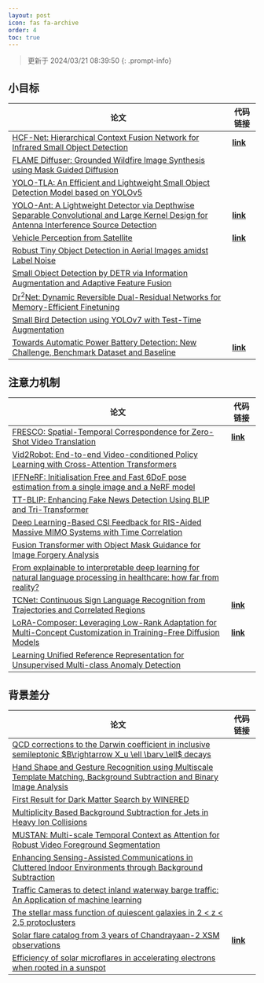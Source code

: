 ```yaml
---
layout: post
icon: fas fa-archive
order: 4
toc: true
---
```


> 更新于 2024/03/21 08:39:50
{: .prompt-info}

## 小目标

| 论文 | 代码链接 |
| --- | --- |
| [HCF-Net: Hierarchical Context Fusion Network for Infrared Small Object Detection](http://arxiv.org/abs/2403.10778v1) | [**link**](https://github.com/zhengshuchen/hcfnet) |
| [FLAME Diffuser: Grounded Wildfire Image Synthesis using Mask Guided Diffusion](http://arxiv.org/abs/2403.03463v1) |  |
| [YOLO-TLA: An Efficient and Lightweight Small Object Detection Model based on YOLOv5](http://arxiv.org/abs/2402.14309v1) |  |
| [YOLO-Ant: A Lightweight Detector via Depthwise Separable Convolutional and Large Kernel Design for Antenna Interference Source Detection](http://arxiv.org/abs/2402.12641v1) | [**link**](https://github.com/scnu-rislab/yolo-ant) |
| [Vehicle Perception from Satellite](http://arxiv.org/abs/2402.00703v1) | [**link**](https://github.com/chenxi1510/vehicle-perception-from-satellite-videos) |
| [Robust Tiny Object Detection in Aerial Images amidst Label Noise](http://arxiv.org/abs/2401.08056v1) |  |
| [Small Object Detection by DETR via Information Augmentation and Adaptive Feature Fusion](http://arxiv.org/abs/2401.08017v1) |  |
| [Dr$^2$Net: Dynamic Reversible Dual-Residual Networks for Memory-Efficient Finetuning](http://arxiv.org/abs/2401.04105v1) |  |
| [Small Bird Detection using YOLOv7 with Test-Time Augmentation](http://arxiv.org/abs/2401.01018v1) |  |
| [Towards Automatic Power Battery Detection: New Challenge, Benchmark Dataset and Baseline](http://arxiv.org/abs/2312.02528v2) | [**link**](https://github.com/xiaoqi-zhao-dlut/x-ray-pbd) |

## 注意力机制

| 论文 | 代码链接 |
| --- | --- |
| [FRESCO: Spatial-Temporal Correspondence for Zero-Shot Video Translation](http://arxiv.org/abs/2403.12962v1) | [**link**](https://github.com/williamyang1991/fresco) |
| [Vid2Robot: End-to-end Video-conditioned Policy Learning with Cross-Attention Transformers](http://arxiv.org/abs/2403.12943v1) |  |
| [IFFNeRF: Initialisation Free and Fast 6DoF pose estimation from a single image and a NeRF model](http://arxiv.org/abs/2403.12682v1) |  |
| [TT-BLIP: Enhancing Fake News Detection Using BLIP and Tri-Transformer](http://arxiv.org/abs/2403.12481v1) |  |
| [Deep Learning-Based CSI Feedback for RIS-Aided Massive MIMO Systems with Time Correlation](http://arxiv.org/abs/2403.12453v1) |  |
| [Fusion Transformer with Object Mask Guidance for Image Forgery Analysis](http://arxiv.org/abs/2403.12229v1) |  |
| [From explainable to interpretable deep learning for natural language processing in healthcare: how far from reality?](http://arxiv.org/abs/2403.11894v1) |  |
| [TCNet: Continuous Sign Language Recognition from Trajectories and Correlated Regions](http://arxiv.org/abs/2403.11818v1) | [**link**](https://github.com/hotfinda/tcnet) |
| [LoRA-Composer: Leveraging Low-Rank Adaptation for Multi-Concept Customization in Training-Free Diffusion Models](http://arxiv.org/abs/2403.11627v1) | [**link**](https://github.com/young98cn/lora_composer) |
| [Learning Unified Reference Representation for Unsupervised Multi-class Anomaly Detection](http://arxiv.org/abs/2403.11561v1) |  |

## 背景差分

| 论文 | 代码链接 |
| --- | --- |
| [QCD corrections to the Darwin coefficient in inclusive semileptonic $B\rightarrow X_u \ell \barν_\ell$ decays](http://arxiv.org/abs/2402.13805v2) |  |
| [Hand Shape and Gesture Recognition using Multiscale Template Matching, Background Subtraction and Binary Image Analysis](http://arxiv.org/abs/2402.09663v1) |  |
| [First Result for Dark Matter Search by WINERED](http://arxiv.org/abs/2402.07976v1) |  |
| [Multiplicity Based Background Subtraction for Jets in Heavy Ion Collisions](http://arxiv.org/abs/2402.10945v1) |  |
| [MUSTAN: Multi-scale Temporal Context as Attention for Robust Video Foreground Segmentation](http://arxiv.org/abs/2402.00918v1) |  |
| [Enhancing Sensing-Assisted Communications in Cluttered Indoor Environments through Background Subtraction](http://arxiv.org/abs/2401.05763v1) |  |
| [Traffic Cameras to detect inland waterway barge traffic: An Application of machine learning](http://arxiv.org/abs/2401.03070v1) |  |
| [The stellar mass function of quiescent galaxies in 2 < z < 2.5 protoclusters](http://arxiv.org/abs/2312.12380v1) |  |
| [Solar flare catalog from 3 years of Chandrayaan-2 XSM observations](http://arxiv.org/abs/2312.09191v2) | [**link**](https://github.com/devansh-dvj/suryadrishti) |
| [Efficiency of solar microflares in accelerating electrons when rooted in a sunspot](http://arxiv.org/abs/2312.06856v2) |  |
